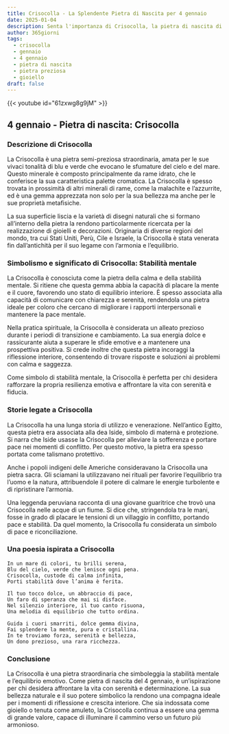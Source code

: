 ```yaml
---
title: Crisocolla - La Splendente Pietra di Nascita per 4 gennaio
date: 2025-01-04
description: Senta l'importanza di Crisocolla, la pietra di nascita di 4 gennaio che simboleggia Stabilità mentale. Lasci che la sua bellezza e il suo significato illuminino la sua giornata.
author: 365giorni
tags:
  - crisocolla
  - gennaio
  - 4 gennaio
  - pietra di nascita
  - pietra preziosa
  - gioiello
draft: false
---
```


{{< youtube id="61zxwg8g9jM" >}}


## 4 gennaio - Pietra di nascita: Crisocolla

### Descrizione di Crisocolla

La Crisocolla è una pietra semi-preziosa straordinaria, amata per le sue vivaci tonalità di blu e verde che evocano le sfumature del cielo e del mare. Questo minerale è composto principalmente da rame idrato, che le conferisce la sua caratteristica palette cromatica. La Crisocolla è spesso trovata in prossimità di altri minerali di rame, come la malachite e l’azzurrite, ed è una gemma apprezzata non solo per la sua bellezza ma anche per le sue proprietà metafisiche.

La sua superficie liscia e la varietà di disegni naturali che si formano all’interno della pietra la rendono particolarmente ricercata per la realizzazione di gioielli e decorazioni. Originaria di diverse regioni del mondo, tra cui Stati Uniti, Perù, Cile e Israele, la Crisocolla è stata venerata fin dall’antichità per il suo legame con l’armonia e l’equilibrio.

### Simbolismo e significato di Crisocolla: Stabilità mentale

La Crisocolla è conosciuta come la pietra della calma e della stabilità mentale. Si ritiene che questa gemma abbia la capacità di placare la mente e il cuore, favorendo uno stato di equilibrio interiore. È spesso associata alla capacità di comunicare con chiarezza e serenità, rendendola una pietra ideale per coloro che cercano di migliorare i rapporti interpersonali e mantenere la pace mentale.

Nella pratica spirituale, la Crisocolla è considerata un alleato prezioso durante i periodi di transizione e cambiamento. La sua energia dolce e rassicurante aiuta a superare le sfide emotive e a mantenere una prospettiva positiva. Si crede inoltre che questa pietra incoraggi la riflessione interiore, consentendo di trovare risposte e soluzioni ai problemi con calma e saggezza.

Come simbolo di stabilità mentale, la Crisocolla è perfetta per chi desidera rafforzare la propria resilienza emotiva e affrontare la vita con serenità e fiducia.

### Storie legate a Crisocolla

La Crisocolla ha una lunga storia di utilizzo e venerazione. Nell’antico Egitto, questa pietra era associata alla dea Iside, simbolo di maternà e protezione. Si narra che Iside usasse la Crisocolla per alleviare la sofferenza e portare pace nei momenti di conflitto. Per questo motivo, la pietra era spesso portata come talismano protettivo.

Anche i popoli indigeni delle Americhe consideravano la Crisocolla una pietra sacra. Gli sciamani la utilizzavano nei rituali per favorire l’equilibrio tra l’uomo e la natura, attribuendole il potere di calmare le energie turbolente e di ripristinare l’armonia.

Una leggenda peruviana racconta di una giovane guaritrice che trovò una Crisocolla nelle acque di un fiume. Si dice che, stringendola tra le mani, fosse in grado di placare le tensioni di un villaggio in conflitto, portando pace e stabilità. Da quel momento, la Crisocolla fu considerata un simbolo di pace e riconciliazione.

### Una poesia ispirata a Crisocolla

	In un mare di colori, tu brilli serena,  
	Blu del cielo, verde che lenisce ogni pena.  
	Crisocolla, custode di calma infinita,  
	Porti stabilità dove l’anima è ferita.
	
	Il tuo tocco dolce, un abbraccio di pace,  
	Un faro di speranza che mai si disface.  
	Nel silenzio interiore, il tuo canto risuona,  
	Una melodia di equilibrio che tutto ordina.
	
	Guida i cuori smarriti, dolce gemma divina,  
	Fai splendere la mente, pura e cristallina.  
	In te troviamo forza, serenità e bellezza,  
	Un dono prezioso, una rara ricchezza.

### Conclusione

La Crisocolla è una pietra straordinaria che simboleggia la stabilità mentale e l’equilibrio emotivo. Come pietra di nascita del 4 gennaio, è un’ispirazione per chi desidera affrontare la vita con serenità e determinazione. La sua bellezza naturale e il suo potere simbolico la rendono una compagna ideale per i momenti di riflessione e crescita interiore. Che sia indossata come gioiello o tenuta come amuleto, la Crisocolla continua a essere una gemma di grande valore, capace di illuminare il cammino verso un futuro più armonioso.